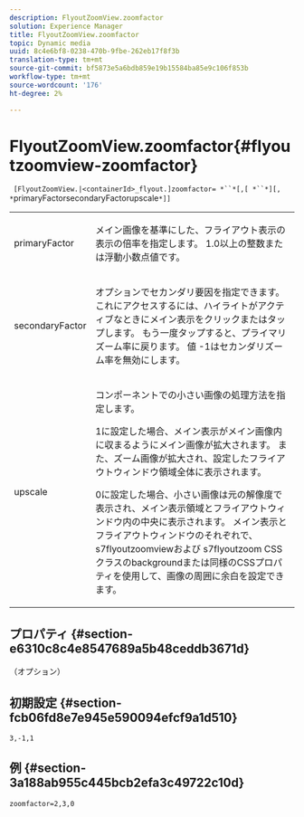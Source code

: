 ```yaml
---
description: FlyoutZoomView.zoomfactor
solution: Experience Manager
title: FlyoutZoomView.zoomfactor
topic: Dynamic media
uuid: 8c4e6bf8-0238-470b-9fbe-262eb17f8f3b
translation-type: tm+mt
source-git-commit: bf5873e5a6bdb859e19b15584ba85e9c106f853b
workflow-type: tm+mt
source-wordcount: '176'
ht-degree: 2%

---
```



# FlyoutZoomView.zoomfactor{#flyoutzoomview-zoomfactor}

` [FlyoutZoomView.|<containerId>_flyout.]zoomfactor= *``*[,[ *``*][, *`primaryFactorsecondaryFactorupscale`*]]`

<table id="table_9B98C97485DD4DEB8A6ECBCE8DF6B886"> 
 <tbody> 
  <tr> 
   <td colname="col1"> <p> <span class="codeph"> <span class="varname"> primaryFactor</span> </span> </p> </td> 
   <td colname="col2"> <p> メイン画像を基準にした、フライアウト表示の表示の倍率を指定します。<span class="codeph"> 1.0</span>以上の整数または浮動小数点値です。 </p> </td> 
  </tr> 
  <tr> 
   <td colname="col1"> <p> <span class="codeph"> <span class="varname"> secondaryFactor</span> </span> </p> </td> 
   <td colname="col2"> <p> オプションでセカンダリ要因を指定できます。これにアクセスするには、ハイライトがアクティブなときにメイン表示をクリックまたはタップします。 もう一度タップすると、プライマリズーム率に戻ります。 値<span class="codeph"> -1</span>はセカンダリズーム率を無効にします。 </p> </td> 
  </tr> 
  <tr> 
   <td colname="col1"> <p><span class="codeph"><span class="varname"> upscale</span></span> </p> </td> 
   <td colname="col2"> <p>コンポーネントでの小さい画像の処理方法を指定します。 </p> <p><span class="codeph"> 1</span>に設定した場合、メイン表示がメイン画像内に収まるようにメイン画像が拡大されます。 また、ズーム画像が拡大され、設定したフライアウトウィンドウ領域全体に表示されます。 </p> <p><span class="codeph"> 0</span>に設定した場合、小さい画像は元の解像度で表示され、メイン表示領域とフライアウトウィンドウ内の中央に表示されます。 メイン表示とフライアウトウィンドウのそれぞれで、<span class="codeph"> s7flyoutzoomview</span>および<span class="codeph"> s7flyoutzoom</span> CSSクラスのbackgroundまたは同様のCSSプロパティを使用して、画像の周囲に余白を設定できます。 </p> </td> 
  </tr> 
 </tbody> 
</table>

## プロパティ {#section-e6310c8c4e8547689a5b48ceddb3671d}

（オプション）

## 初期設定 {#section-fcb06fd8e7e945e590094efcf9a1d510}

`3,-1,1`

## 例 {#section-3a188ab955c445bcb2efa3c49722c10d}

`zoomfactor=2,3,0`

